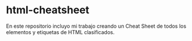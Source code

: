 # html-cheatsheet
En este repositorio incluyo mi trabajo creando un Cheat Sheet de todos los elementos y etiquetas de HTML clasificados.
